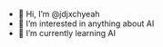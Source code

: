 - 👋 Hi, I’m @jdjxchyeah
- 👀 I’m interested in anything about AI
- 🌱 I’m currently learning AI 

<!---
jdjxchyeah/jdjxchyeah is a ✨ special ✨ repository because its `README.md` (this file) appears on your GitHub profile.
You can click the Preview link to take a look at your changes.
--->
